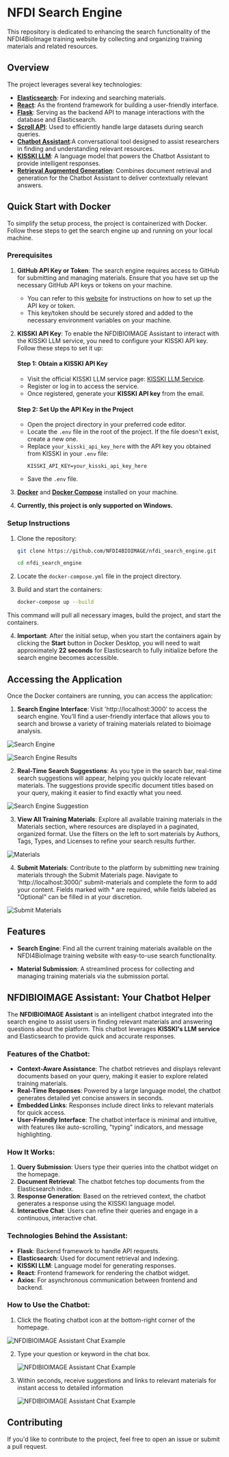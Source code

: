 # NFDI Search Engine

This repository is dedicated to enhancing the search functionality of the NFDI4BioImage training website by collecting and organizing training materials and related resources.

## Overview

The project leverages several key technologies:

- **[Elasticsearch](https://www.elastic.co/guide/en/elasticsearch/reference/current/index.html)**: For indexing and searching materials.
- **[React](https://react.dev/learn)**: As the frontend framework for building a user-friendly interface.
- **[Flask](https://flask.palletsprojects.com/en/latest/)**: Serving as the backend API to manage interactions with the database and Elasticsearch.
- **[Scroll API](https://www.elastic.co/guide/en/elasticsearch/reference/current/scroll-api.html)**: Used to efficiently handle large datasets during search queries.
- **[Chatbot Assistant](https://scads.github.io/generative-ai-notebooks/20_chatbots/10_chatbot.html)**:A conversational tool designed to assist researchers in finding and understanding relevant resources.
- **[KISSKI LLM](https://scads.github.io/generative-ai-notebooks/15_endpoint_apis/06_kisski_endpoint.html)**: A language model that powers the Chatbot Assistant to provide intelligent responses.
- **[Retrieval Augmented Generation](https://scads.github.io/generative-ai-notebooks/60_rag/20-simple-rag.html)**: Combines document retrieval and generation for the Chatbot Assistant to deliver contextually relevant answers.

## Quick Start with Docker

To simplify the setup process, the project is containerized with Docker. Follow these steps to get the search engine up and running on your local machine.

### Prerequisites

1. **GitHub API Key or Token**: The search engine requires access to GitHub for submitting and managing materials. Ensure that you have set up the necessary GitHub API keys or tokens on your machine.
   - You can refer to this [website](https://nfdi4bioimage.github.io/training/contributing/submit_app.html) for instructions on how to set up the API key or token.
   - This key/token should be securely stored and added to the necessary environment variables on your machine.

2. **KISSKI API Key**: To enable the NFDIBIOIMAGE Assistant to interact with the KISSKI LLM service, you need to configure your KISSKI API key. Follow these steps to set it up:

   #### Step 1: Obtain a KISSKI API Key
    - Visit the official KISSKI LLM service page: [KISSKI LLM Service](https://services.kisski.de/services/en/?service=2-02-llm-service.json).
    - Register or log in to access the service.
    - Once registered, generate your **KISSKI API key** from the email.

   #### Step 2: Set Up the API Key in the Project
    - Open the project directory in your preferred code editor.
    - Locate the `.env` file in the root of the project. If the file doesn't exist, create a new one.
    - Replace `your_kisski_api_key_here` with the API key you obtained from KISSKI in your `.env` file:
        ```plaintext
        KISSKI_API_KEY=your_kisski_api_key_here
        ```
    - Save the `.env` file.

3. **[Docker](https://www.docker.com/)** and **[Docker Compose](https://docs.docker.com/compose/install/)** installed on your machine.

4. **Currently, this project is only supported on Windows.**

### Setup Instructions

1. Clone the repository:
   ```bash
   git clone https://github.com/NFDI4BIOIMAGE/nfdi_search_engine.git
   ```
   ```bash
   cd nfdi_search_engine
   ```

2. Locate the `docker-compose.yml` file in the project directory.

3. Build and start the containers:
   ```bash
   docker-compose up --build
   ```

This command will pull all necessary images, build the project, and start the containers.

4. **Important**: After the initial setup, when you start the containers again by clicking the **Start** button in Docker Desktop, you will need to wait approximately **22 seconds** for Elasticsearch to fully initialize before the search engine becomes accessible.


## Accessing the Application

Once the Docker containers are running, you can access the application:

1. **Search Engine Interface**: Visit 'http://localhost:3000' to access the search engine. You’ll find a user-friendly interface that allows you to search and browse a variety of training materials related to bioimage analysis.

  ![Search Engine](./images/search_engine.png)

  ![Search Engine Results](./images/search_results.png)

2. **Real-Time Search Suggestions**: As you type in the search bar, real-time search suggestions will appear, helping you quickly locate relevant materials. The suggestions provide specific document titles based on your query, making it easier to find exactly what you need.

  ![Search Engine Suggestion](./images/search_engine_2.png)

3. **View All Training Materials**: Explore all available training materials in the Materials section, where resources are displayed in a paginated, organized format. Use the filters on the left to sort materials by Authors, Tags, Types, and Licenses to refine your search results further.

  ![Materials](./images/materials.png)

4. **Submit Materials**: Contribute to the platform by submitting new training materials through the Submit Materials page. Navigate to 'http://localhost:3000/' submit-materials and complete the form to add your content. Fields marked with * are required, while fields labeled as "Optional" can be filled in at your discretion.

  ![Submit Materials](./images/submit_materials.png)


## Features

- **Search Engine**: Find all the current training materials available on the NFDI4BioImage training website with easy-to-use search functionality.
  

- **Material Submission**: A streamlined process for collecting and managing training materials via the submission portal.

## NFDIBIOIMAGE Assistant: Your Chatbot Helper

The **NFDIBIOIMAGE Assistant** is an intelligent chatbot integrated into the search engine to assist users in finding relevant materials and answering questions about the platform. This chatbot leverages **KISSKI's LLM service** and Elasticsearch to provide quick and accurate responses.

### Features of the Chatbot:
- **Context-Aware Assistance**: The chatbot retrieves and displays relevant documents based on your query, making it easier to explore related training materials.
- **Real-Time Responses**: Powered by a large language model, the chatbot generates detailed yet concise answers in seconds.
- **Embedded Links**: Responses include direct links to relevant materials for quick access.
- **User-Friendly Interface**: The chatbot interface is minimal and intuitive, with features like auto-scrolling, "typing" indicators, and message highlighting.

### How It Works:
1. **Query Submission**: Users type their queries into the chatbot widget on the homepage.
2. **Document Retrieval**: The chatbot fetches top documents from the Elasticsearch index.
3. **Response Generation**: Based on the retrieved context, the chatbot generates a response using the KISSKI language model.
4. **Interactive Chat**: Users can refine their queries and engage in a continuous, interactive chat.

### Technologies Behind the Assistant:
- **Flask**: Backend framework to handle API requests.
- **Elasticsearch**: Used for document retrieval and indexing.
- **KISSKI LLM**: Language model for generating responses.
- **React**: Frontend framework for rendering the chatbot widget.
- **Axios**: For asynchronous communication between frontend and backend.

### How to Use the Chatbot:
1. Click the floating chatbot icon at the bottom-right corner of the homepage.

  ![NFDIBIOIMAGE Assistant Chat Example](./images/nfdibioimage_assistant.png)

2. Type your question or keyword in the chat box.

    ![NFDIBIOIMAGE Assistant Chat Example](./images/nfdibioimage_assistant_2.png)

3. Within seconds, receive suggestions and links to relevant materials for instant access to detailed information

    ![NFDIBIOIMAGE Assistant Chat Example](./images/nfdibioimage_assistant_3.png)


## Contributing

If you'd like to contribute to the project, feel free to open an issue or submit a pull request.



